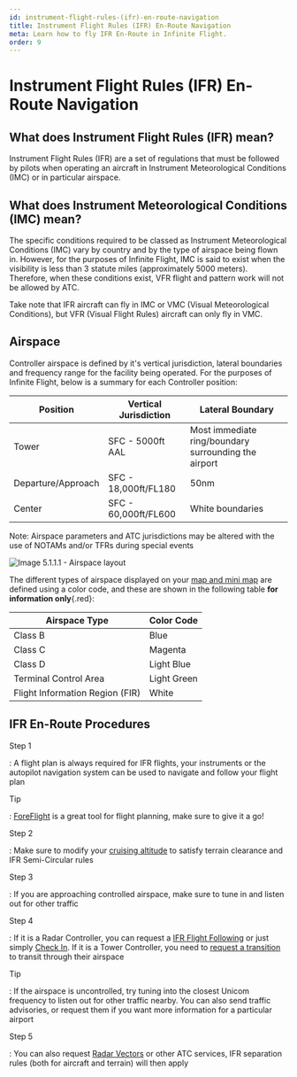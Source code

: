 ```yaml
---
id: instrument-flight-rules-(ifr)-en-route-navigation
title: Instrument Flight Rules (IFR) En-Route Navigation
meta: Learn how to fly IFR En-Route in Infinite Flight.
order: 9
---
```


# Instrument Flight Rules (IFR) En-Route Navigation



## What does Instrument Flight Rules (IFR) mean?

Instrument Flight Rules (IFR) are a set of regulations that must be followed by pilots when operating an aircraft in Instrument Meteorological Conditions (IMC) or in particular airspace.



## What does Instrument Meteorological Conditions (IMC) mean?

The specific conditions required to be classed as Instrument Meteorological Conditions (IMC) vary by country and by the type of airspace being flown in. However, for the purposes of Infinite Flight, IMC is said to exist when the visibility is less than 3 statute miles (approximately 5000 meters). Therefore, when these conditions exist, VFR flight and pattern work will not be allowed by ATC.



Take note that IFR aircraft can fly in IMC or VMC (Visual Meteorological Conditions), but VFR (Visual Flight Rules) aircraft can only fly in VMC.



## Airspace

Controller airspace is defined by it's vertical jurisdiction, lateral boundaries and frequency range for the facility being operated. For the purposes of Infinite Flight, below is a summary for each Controller position:



| Position           | Vertical Jurisdiction | Lateral Boundary                                     |
| ------------------ | --------------------- | ---------------------------------------------------- |
| Tower              | SFC - 5000ft AAL      | Most immediate ring/boundary surrounding the airport |
| Departure/Approach | SFC - 18,000ft/FL180  | 50nm                                                 |
| Center             | SFC - 60,000ft/FL600  | White boundaries                                     |

Note: Airspace parameters and ATC jurisdictions may be altered with the use of NOTAMs and/or TFRs during special events



![Image 5.1.1.1 - Airspace layout](_images/manual/graphics/atc-airspace-layout.png)



The different types of airspace displayed on your [map and mini map](/guide/getting-started/pilot-user-interface/flight-planning#map) are defined using a color code, and these are shown in the following table **for information only**{.red}:

 

| Airspace Type                   | Color Code  |
| ------------------------------- | ----------- |
| Class B                         | Blue        |
| Class C                         | Magenta     |
| Class D                         | Light Blue  |
| Terminal Control Area           | Light Green |
| Flight Information Region (FIR) | White       |

 

## IFR En-Route Procedures



Step 1

: A flight plan is always required for IFR flights, your instruments or the autopilot navigation system can be used to navigate and follow your flight plan



Tip

: [ForeFlight](/guide/getting-started/home-user-interface/settings#foreflight) is a great tool for flight planning, make sure to give it a go!



Step 2

: Make sure to modify your [cruising altitude](/guide/flying-guide/take-off-to-cruise/step-climbs-and-cruising-altitudes#ifr%2Fvfr-semi-circular-rules) to satisfy terrain clearance and IFR Semi-Circular rules



Step 3

: If you are approaching controlled airspace, make sure to tune in and listen out for other traffic



Step 4

: If it is a Radar Controller, you can request a [IFR Flight Following](/guide/atc-manual/6.-radar/6.5-flight-following#6.5-flight-following) or just simply [Check In](/guide/flying-guide/atc-communication/take-off-and-departure#departure-communication-summary). If it is a Tower Controller, you need to [request a transition](/guide/flying-guide/atc-communication/take-off-and-departure#pilot-to-tower-controller-communication-tables) to transit through their airspace



Tip

: If the airspace is uncontrolled, try tuning into the closest Unicom frequency to listen out for other traffic nearby. You can also send traffic advisories, or request them if you want more information for a particular airport



Step 5

: You can also request [Radar Vectors](/guide/atc-manual/6.-radar/6.11-radar-vectors#6.11-radar-vectors) or other ATC services, IFR separation rules (both for aircraft and terrain) will then apply

